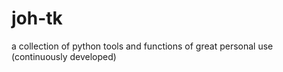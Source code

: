 # joh-tk
a collection of python tools and functions of great personal use  (continuously developed)

